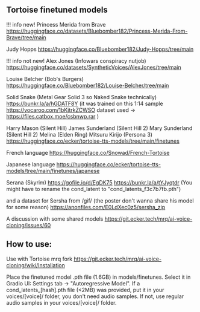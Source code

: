 ## Tortoise finetuned models

!!! info new!
Princess Merida from Brave
https://huggingface.co/datasets/Bluebomber182/Princess-Merida-From-Brave/tree/main

Judy Hopps
https://huggingface.co/Bluebomber182/Judy-Hopps/tree/main

!!! info not new!
Alex Jones (Infowars conspiracy nutjob)
https://huggingface.co/datasets/SyntheticVoices/AlexJones/tree/main

Louise Belcher (Bob's Burgers)
https://huggingface.co/Bluebomber182/Louise-Belcher/tree/main

Solid Snake  (Metal Gear Solid 3 so Naked Snake technically)
https://bunkr.la/a/hGDATF8Y
(it was trained on this 1:14 sample https://vocaroo.com/1bKjtrkZCWSO 
dataset used -> https://files.catbox.moe/csbnwp.rar )

Harry Mason (Silent Hill)
James Sunderland (Silent Hill 2)
Mary Sunderland (Silent Hill 2)
Melina (Elden Ring)
Mitsuru Kirijo (Persona 3)
https://huggingface.co/ecker/tortoise-tts-models/tree/main/finetunes

French language
https://huggingface.co/Snowad/French-Tortoise

Japanese language
https://huggingface.co/ecker/tortoise-tts-models/tree/main/finetunes/japanese

Serana (Skyrim)
https://gofile.io/d/EgDK75
https://bunkr.la/a/tYJyqtdr
(You might have to rename the cond_latent to "cond_latents_f3c7b7fb.pth")

and a dataset for Sersha from /gif/ (the poster don't wanna share his model for some reason)
https://anonfiles.com/E0LdXec0z5/sersha_zip

A discussion with some shared models https://git.ecker.tech/mrq/ai-voice-cloning/issues/60

## How to use:
Use with Tortoise mrq fork https://git.ecker.tech/mrq/ai-voice-cloning/wiki/Installation

Place the finetuned model .pth file (1.6GB) in models/finetunes.
Select it in Gradio UI: Settings tab -> "Autoregressive Model".
If a cond_latents_[hash].pth file (<2MB) was provided, put it in your voices/[voice]/ folder, you don't need audio samples.
If not, use regular audio samples in your voices/[voice]/ folder.
